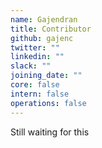 ```yaml
---
name: Gajendran
title: Contributor
github: gajenc
twitter: ""
linkedin: ""
slack: ""
joining_date: ""
core: false
intern: false
operations: false
---
```


Still waiting for this
